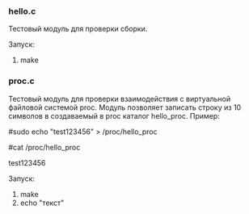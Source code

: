 ### hello.c
Тестовый модуль для проверки сборки.

Запуск:
1) make

### proc.c
Тестовый модуль для проверки взаимодействия с виртуальной файловой системой proc.
Модуль позволяет записать строку из 10 символов в создаваемый в proc каталог hello_proc.
Пример:

#sudo echo "test123456" > /proc/hello_proc

#cat /proc/hello_proc

test123456

Запуск:
1) make
2) echo "текст"

